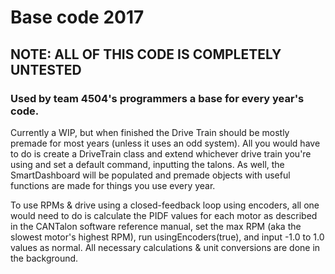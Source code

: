 # Base code 2017

## NOTE: ALL OF THIS CODE IS COMPLETELY UNTESTED
  
### Used by team 4504's programmers a base for every year's code.

Currently a WIP, but when finished the Drive Train should be mostly premade for most years (unless it uses an odd system). All you would have to do is create a DriveTrain class and extend whichever drive train you're using and set a default command, inputting the talons. As well, the SmartDashboard will be populated and premade objects with useful functions are made for things you use every year.

To use RPMs & drive using a closed-feedback loop using encoders, all one would need to do is calculate the PIDF values for each motor as described in the CANTalon software reference manual, set the max RPM (aka the slowest motor's highest RPM), run usingEncoders(true), and input -1.0 to 1.0 values as normal. All necessary calculations & unit conversions are done in the background.
